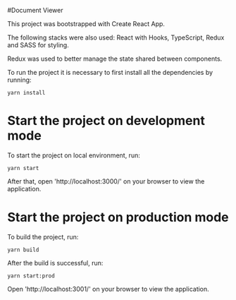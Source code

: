 #Document Viewer

This project was bootstrapped with Create React App.

The following stacks were also used: React with Hooks, TypeScript, Redux and SASS for styling.

Redux was used to better manage the state shared between components.

To run the project it is necessary to first install all the dependencies by running:

`yarn install`

# Start the project on development mode

To start the project on local environment, run:

`yarn start`

After that, open 'http://localhost:3000/' on your browser to view the application.

# Start the project on production mode

To build the project, run:

`yarn build`

After the build is successful, run:

`yarn start:prod`

Open 'http://localhost:3001/' on your browser to view the application.
